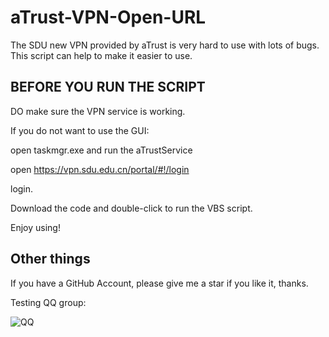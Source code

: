 # aTrust-VPN-Open-URL

The SDU new VPN provided by aTrust is very hard to use with lots of bugs. This script can help to make it easier to use.

## BEFORE YOU RUN THE SCRIPT

DO make sure the VPN service is working.

If you do not want to use the GUI:

open taskmgr.exe and run the aTrustService

open https://vpn.sdu.edu.cn/portal/#!/login

login.

Download the code and double-click to run the VBS script.

Enjoy using!

## Other things

If you have a GitHub Account, please give me a star if you like it, thanks.

Testing QQ group:

![QQ](https://szw0407.github.io/images/QQgroup.jpg)
